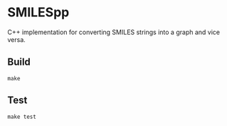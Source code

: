 # SMILESpp

C++ implementation for converting SMILES strings into a graph and vice versa.

## Build

```
make
```

## Test

```
make test
```
